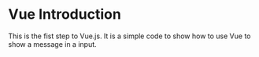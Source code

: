 # Vue Introduction

This is the fist step to Vue.js. It is a simple code to show how to use Vue to show a message in a input.  




